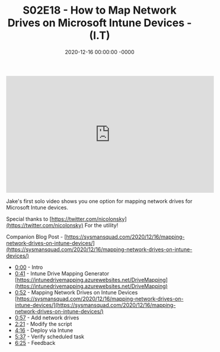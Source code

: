 ﻿---
layout: post
title: "S02E18 - How to Map Network Drives on Microsoft Intune Devices - (I.T)"
date: 2020-12-16 00:00:00 -0000
categories:
---

<iframe loading="lazy" width="560" height="315" src="https://www.youtube.com/embed/hHtXFeuHkC4" title="YouTube video player" frameborder="0" allow="accelerometer; autoplay; clipboard-write; encrypted-media; gyroscope; picture-in-picture" allowfullscreen></iframe>

Jake's first solo video shows you one option for mapping network drives for Microsoft Intune devices.

Special thanks to [https://twitter.com/nicolonsky](https://twitter.com/nicolonsky) For the utility!

Companion Blog Post - [https://sysmansquad.com/2020/12/16/mapping-network-drives-on-intune-devices/](https://sysmansquad.com/2020/12/16/mapping-network-drives-on-intune-devices/)

- [0:00](https://www.youtube.com/watch?v=hHtXFeuHkC4&t=0s) - Intro  
- [0:41](https://www.youtube.com/watch?v=hHtXFeuHkC4&t=41s) - Intune Drive Mapping Generator  
[https://intunedrivemapping.azurewebsites.net/DriveMapping](https://intunedrivemapping.azurewebsites.net/DriveMapping)  
- [0:52](https://www.youtube.com/watch?v=hHtXFeuHkC4&t=52s) - Mapping Network Drives on Intune Devices  
[https://sysmansquad.com/2020/12/16/mapping-network-drives-on-intune-devices/](https://sysmansquad.com/2020/12/16/mapping-network-drives-on-intune-devices/)  
- [0:57](https://www.youtube.com/watch?v=hHtXFeuHkC4&t=57s) - Add network drives  
- [2:21](https://www.youtube.com/watch?v=hHtXFeuHkC4&t=141s) - Modify the script  
- [4:16](https://www.youtube.com/watch?v=hHtXFeuHkC4&t=256s) - Deploy via Intune  
- [5:37](https://www.youtube.com/watch?v=hHtXFeuHkC4&t=337s) - Verify scheduled task  
- [6:25](https://www.youtube.com/watch?v=hHtXFeuHkC4&t=385s) - Feedback  

